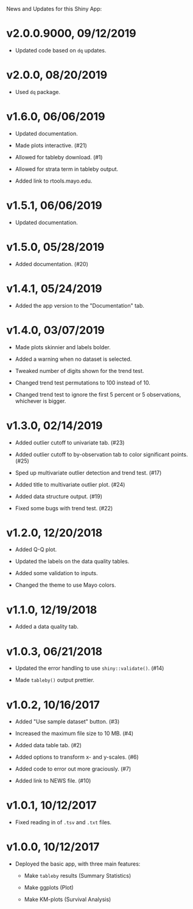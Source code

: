 News and Updates for this Shiny App:

# v2.0.0.9000, 09/12/2019

- Updated code based on `dq` updates.

# v2.0.0, 08/20/2019

- Used `dq` package.

# v1.6.0, 06/06/2019

- Updated documentation.

- Made plots interactive. (#21)

- Allowed for tableby download. (#1)

- Allowed for strata term in tableby output. 

- Added link to rtools.mayo.edu.

# v1.5.1, 06/06/2019

- Updated documentation.

# v1.5.0, 05/28/2019

- Added documentation. (#20)

# v1.4.1, 05/24/2019

- Added the app version to the "Documentation" tab.

# v1.4.0, 03/07/2019

- Made plots skinnier and labels bolder.

- Added a warning when no dataset is selected.

- Tweaked number of digits shown for the trend test.

- Changed trend test permutations to 100 instead of 10.

- Changed trend test to ignore the first 5 percent or 5 observations, whichever is bigger.

# v1.3.0, 02/14/2019

- Added outlier cutoff to univariate tab. (#23)

- Added outlier cutoff to by-observation tab to color significant points. (#25)

- Sped up multivariate outlier detection and trend test. (#17)

- Added title to multivariate outlier plot. (#24)

- Added data structure output. (#19)

- Fixed some bugs with trend test. (#22)

# v1.2.0, 12/20/2018

- Added Q-Q plot.

- Updated the labels on the data quality tables.

- Added some validation to inputs.

- Changed the theme to use Mayo colors.

# v1.1.0, 12/19/2018

- Added a data quality tab.

# v1.0.3, 06/21/2018

- Updated the error handling to use `shiny::validate()`. (#14)

- Made `tableby()` output prettier.

# v1.0.2, 10/16/2017

- Added "Use sample dataset" button. (#3)

- Increased the maximum file size to 10 MB. (#4)

- Added data table tab. (#2)

- Added options to transform x- and y-scales. (#6)

- Added code to error out more graciously. (#7)

- Added link to NEWS file. (#10)

# v1.0.1, 10/12/2017

- Fixed reading in of `.tsv` and `.txt` files.

# v1.0.0, 10/12/2017

- Deployed the basic app, with three main features:

  - Make `tableby` results (Summary Statistics)
  
  - Make ggplots (Plot)
  
  - Make KM-plots (Survival Analysis)
